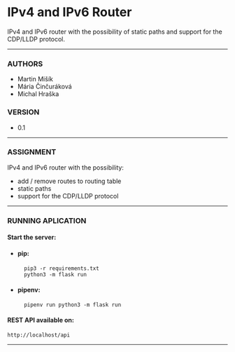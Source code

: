 # IPv4 and IPv6 Router
IPv4 and IPv6 router with the possibility of static paths and support for the CDP/LLDP protocol.

---
### AUTHORS
- Martin Mišík
- Mária Činčuráková
- Michal Hraška

### VERSION
- 0.1

---
### ASSIGNMENT
IPv4 and IPv6 router with the possibility:

- add / remove routes to routing table
- static paths
- support for the CDP/LLDP protocol

---
### RUNNING APLICATION
#### Start the server:

- #### pip:

	    pip3 -r requirements.txt
	    python3 -m flask run
		
- #### pipenv:	
	 
        pipenv run python3 -m flask run	
		
#### REST API available on:
	http://localhost/api
	
---